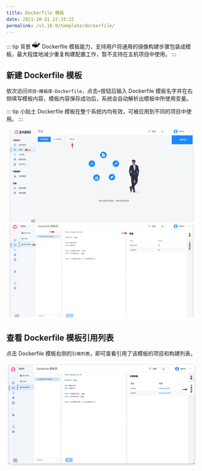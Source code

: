```yaml
---
title: Dockerfile 模板
date: 2021-10-31 22:33:22
permalink: /v1.10.0/template/dockerfile/
---
```


::: tip 背景
<img style="width:22px; height:22px" src="./_images/docker.svg"></img> Dockerfile 模板能力，支持用户将通用的镜像构建步骤包装成模板，最大程度地减少重复构建配置工作，暂不支持在主机项目中使用。
:::

## 新建 Dockerfile 模板

依次访问`项目`-`模板库`-`Dockerfile`，点击`+`按钮后输入 Dockerfile 模板名字并在右侧填写模板内容，模板内容保存成功后，系统会自动解析出模板中所使用变量。

::: tip 小贴士
Dockerfile 模板在整个系统内均有效，可被应用到不同的项目中使用。
:::

![添加 Dockerfile 模板](./_images/create_dockerfile_template.png)

## 查看 Dockerfile 模板引用列表

点击 Dockerfile 模板右侧的`引用列表`，即可查看引用了该模板的项目和构建列表。

![查看 Dockerfile 模板引用列表](./_images/show_dockerfile_template_ref.png)
